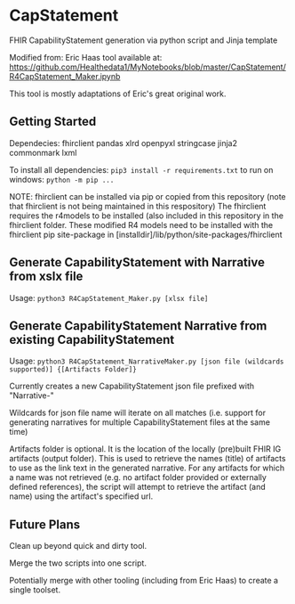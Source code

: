# CapStatement
FHIR CapabilityStatement generation via python script and Jinja template

Modified from: Eric Haas tool available at: https://github.com/Healthedata1/MyNotebooks/blob/master/CapStatement/R4CapStatement_Maker.ipynb

This tool is mostly adaptations of Eric's great original work.

## Getting Started

Dependecies: 
    fhirclient 
    pandas
    xlrd
    openpyxl
    stringcase
    jinja2
    commonmark
    lxml


To install all dependencies: `pip3 install -r requirements.txt`
to run on windows: `python -m pip ...`

NOTE: fhirclient can be installed via pip or copied from this repository (note that fhirclient is not being maintained in this respository)
The fhirclient requires the r4models to be installed (also included in this repository in the fhirclient folder. These modified R4 models need to be installed with the fhirclient pip site-package in [installdir]/lib/python/site-packages/fhirclient


## Generate CapabilityStatement with Narrative from xslx file

Usage: `python3 R4CapStatement_Maker.py [xlsx file]`

## Generate CapabilityStatement Narrative from existing CapabilityStatement

Usage: `python3 R4CapStatement_NarrativeMaker.py [json file (wildcards supported)] {[Artifacts Folder]}`

Currently creates a new CapabilityStatement json file prefixed with "Narrative-" 

Wildcards for json file name will iterate on all matches (i.e. support for generating narratives for multiple CapabilityStatement files at the same time)

Artifacts folder is optional. It is the location of the locally (pre)built FHIR IG artifacts (output folder). This is used to retrieve the names (title) of artifacts to use as the link text in the generated narrative. 
For any artifacts for which a name was not retrieved (e.g. no artifact folder provided or externally defined references), the script will attempt to retrieve the artifact (and name) using the artifact's specified url.


## Future Plans

Clean up beyond quick and dirty tool.

Merge the two scripts into one script.

Potentially merge with other tooling (including from Eric Haas) to create a single toolset.
